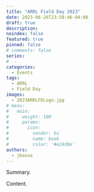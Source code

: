 ```yaml
---
title: "ARRL Field Day 2023"
date: 2023-06-26T23:58:46-04:00
draft: true
description: 
noindex: false
featured: true
pinned: false
# comments: false
series:
#  - 
categories:
  - Events
tags:
  - ARRL
  - Field Day
images:
  - 2023ARRLFDLogo.jpg
# menu:
#   main:
#     weight: 100
#     params:
#       icon:
#         vendor: bs
#         name: book
#         color: '#e24d0e'
authors:
  - jbouse
---
```


Summary.

<!--more-->

Content.
